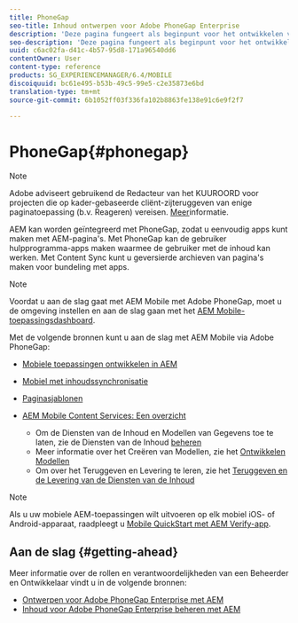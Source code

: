 ```yaml
---
title: PhoneGap
seo-title: Inhoud ontwerpen voor Adobe PhoneGap Enterprise
description: 'Deze pagina fungeert als beginpunt voor het ontwikkelen van toepassingen met PhoneGap Enterprise met AEM. AEM kan worden geïntegreerd met PhoneGap, zodat u eenvoudig apps kunt maken met AEM-pagina''s. Met PhoneGap kan de gebruiker hulpprogramma-apps maken waarmee de gebruiker met de inhoud kan werken. '
seo-description: 'Deze pagina fungeert als beginpunt voor het ontwikkelen van toepassingen met PhoneGap Enterprise met AEM. AEM kan worden geïntegreerd met PhoneGap, zodat u eenvoudig apps kunt maken met AEM-pagina''s. Met PhoneGap kan de gebruiker hulpprogramma-apps maken waarmee de gebruiker met de inhoud kan werken. '
uuid: c6ac02fa-d41c-4b57-95d8-171a96540dd6
contentOwner: User
content-type: reference
products: SG_EXPERIENCEMANAGER/6.4/MOBILE
discoiquuid: bc61e495-b53b-49c5-99e5-c2e35873e6bd
translation-type: tm+mt
source-git-commit: 6b1052ff03f336fa102b8863fe138e91c6e9f2f7

---
```



# PhoneGap{#phonegap}

>[!NOTE]
>
>Adobe adviseert gebruikend de Redacteur van het KUUROORD voor projecten die op kader-gebaseerde cliënt-zijteruggeven van enige paginatoepassing (b.v. Reageren) vereisen. [Meer](/help/sites-developing/spa-overview.md)informatie.

AEM kan worden geïntegreerd met PhoneGap, zodat u eenvoudig apps kunt maken met AEM-pagina&#39;s. Met PhoneGap kan de gebruiker hulpprogramma-apps maken waarmee de gebruiker met de inhoud kan werken. Met Content Sync kunt u geversierde archieven van pagina&#39;s maken voor bundeling met apps.

>[!NOTE]
>
>Voordat u aan de slag gaat met AEM Mobile met Adobe PhoneGap, moet u de omgeving instellen en aan de slag gaan met het [AEM Mobile-toepassingsdashboard](/help/mobile/phonegap-authoring-apps.md).

Met de volgende bronnen kunt u aan de slag met AEM Mobile via Adobe PhoneGap:

* [Mobiele toepassingen ontwikkelen in AEM](/help/mobile/developing-mobile-applications.md)
* [Mobiel met inhoudssynchronisatie](/help/mobile/phonegap-contentsync.md)
* [Paginasjablonen](/help/mobile/phonegap-apps-arch-page-templates.md)

* [AEM Mobile Content Services: Een overzicht](/help/mobile/develop-content-as-a-service.md)

   * Om de Diensten van de Inhoud en Modellen van Gegevens toe te laten, zie de Diensten van de Inhoud [beheren](/help/mobile/developing-content-services.md)
   * Meer informatie over het Creëren van Modellen, zie het [Ontwikkelen Modellen](/help/mobile/models-in-repository.md)
   * Om over het Teruggeven en Levering te leren, zie het [Teruggeven en de Levering van de Diensten van de Inhoud](/help/mobile/rendering-and-delivery.md)

>[!NOTE]
>
>Als u uw mobiele AEM-toepassingen wilt uitvoeren op elk mobiel iOS- of Android-apparaat, raadpleegt u [Mobile QuickStart met AEM Verify-app](/help/mobile/phonegap-mobile-quickstart.md).

## Aan de slag {#getting-ahead}

Meer informatie over de rollen en verantwoordelijkheden van een Beheerder en Ontwikkelaar vindt u in de volgende bronnen:

* [Ontwerpen voor Adobe PhoneGap Enterprise met AEM](/help/mobile/phonegap.md)
* [Inhoud voor Adobe PhoneGap Enterprise beheren met AEM](/help/mobile/administer-phonegap.md)

